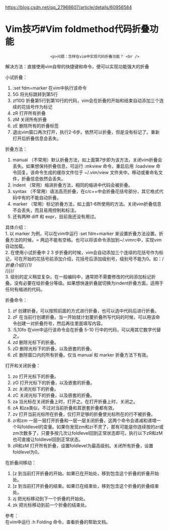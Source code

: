 <a href="https://blog.csdn.net/qq_27968607/article/details/60956584">https://blog.csdn.net/qq_27968607/article/details/60956584</a><div id="articleHeader"><h1>Vim技巧#Vim foldmethod代码折叠功能</h1></div>
        
        
                            
                        <p>问题：怎样在vim中实现代码折叠功能？ <br />
解决方法：直接使用vim自带的快捷键和命令，便可以实现功能强大的折叠  </p>

<p>小试折叠：  </p>

<ol>
<li>:set fdm=marker  在vim中执行该命令  </li>
<li>5G  将光标跳转到第5行  </li>
<li>zf10G  折叠第5行到第10行的代码，vim会在折叠的开始和结束自动添加三个连续的花括号作为标记  </li>
<li>zR  打开所有折叠  </li>
<li>zM  关闭所有折叠  </li>
<li>zE  删除所有的折叠标签  </li>
<li>退出vim窗口再次打开，执行2-6步。依然可以折叠，但是没有标记了。重新打开后折叠信息会丢失。 </li>
</ol>

<p>折叠方法： </p>

<ol>
<li>manual  （不常用）默认折叠方法，如上面第7步即为该方法，关闭vim折叠会丢失。如果想保持折叠信息，可运行 :mkview 命令，重启后用 :loadview 命令回复。该命令生成的缓存文件位于 ~/.vim/view 文件夹中。移动或重命名文件，折叠信息依然会丢失。  </li>
<li>indent  （常用）缩进折叠方法，相同的缩进中代码会被折叠。   </li>
<li>syntax  （不常用）语法高亮折叠，在c/c++中会折叠花括号部分，其它格式代码中有的不能自动折叠。   </li>
<li>marker  （常用）标记折叠方法，如上面1-6所使用的方法。关闭vim折叠信息不会丢失，而且易用控制和标注。  </li>
<li>还有两种 diff 和 expr，目前我还没有用过。  </li>
</ol>

<p>具体介绍： <br />
1.  以 marker 为例，可以在vim中运行 :set fdm=marker 来设置折叠方法设置。折叠方法的时候，= 两边不能有空格。也可以将该命令添加到~/.vimrc中，实现vim自动加载。 <br />
2.  在使用小试折叠中 2 3 步折叠的时候，vim会自动添加三个连续的花括号作为标记，可在开始的花括号前添加介绍，花括号后添加级别号，级别号不能为0。如：/<em>折叠介绍{{{1</em>/ <br />
/<em>}}}</em>/ <br />
3.  级别的定义稍显复杂。在一般编码中，通常把不需要修改的代码添加标记折叠。没有必要在给折叠分等级。如果想快速折叠就切换为indent折叠方面，适用于任何有缩进的代码。  </p>

<p>折叠命令：  </p>

<ol>
<li>zf  创建折叠，可以按照前面的方式进行折叠，也可以选中代码后进行折叠。   </li>
<li>zF  在当前行创建折叠。当一开始就计划要折叠所写代码的时候，可以用该命令创建一对折叠符号，然后再往里面填写内容。  </li>
<li>:5,10fo  在vim中运行该命令会在折叠 5-10 行中的代码，可以用其它数字代替之。  </li>
<li>zd  删除光标下的折叠。  </li>
<li>zD  删除光标下的折叠，以及嵌套的折叠。  </li>
<li>zE  删除窗口内的所有折叠。仅当 manual 和 marker 折叠方法下有效。  </li>
</ol>

<p>打开和关闭折叠： </p>

<ol>
<li>zo  打开光标下的折叠。  </li>
<li>zO  打开光标下的折叠，以及嵌套的折叠。  </li>
<li>zc  关闭光标下的折叠。  </li>
<li>zC  关闭光标下的折叠，以及嵌套的折叠。  </li>
<li>za  当光标在关闭折叠上时，打开之。在打开折叠上时，关闭之。  </li>
<li>zA  和za类似，不过对当前折叠和其嵌套折叠都有效。  </li>
<li>zv  打开当前光标所在折叠，仅打开足够的折叠使光标所在的行不被折叠。  </li>
<li>zr和zm  一层一层打开折叠和一层一层关闭折叠，这两个命令会递减和递增一个叫foldlevel的变量。如果你发现zm和zr不灵了，那有可能是你连续按的zr或zm次数多了，只要多按几次让foldlevel回到正常状态即可。执行以下zR和zM也可直接让foldlevel回到正常状态。  </li>
<li>zR和zM  打开所有折叠，设置foldlevel为最高级别。关闭所有折叠，设置foldlevel为0。  </li>
</ol>

<p>在折叠间移动：  </p>

<ol>
<li>[z  到当前打开折叠的开始。如果已在开始处，移到包含这个折叠的折叠开始处。  </li>
<li>]z  到当前打开折叠的结束。如果已在结束处，移到包含这个折叠的折叠结束处。  </li>
<li>zj  把光标移动到下一个折叠的开始处。  </li>
<li>zk  把光标移动到前一个折叠的结束处。  </li>
</ol>

<p>参考： <br />
在vim中运行 :h Folding 命令，查看折叠的帮助文档。  </p>                
